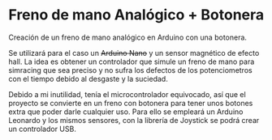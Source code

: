 # Freno de mano Analógico + Botonera
Creación de un freno de mano analógico en Arduino con una botonera.

Se utilizará para el caso un ~~Arduino Nano~~ y un sensor magnético de efecto hall. La idea es obtener un controlador que simule un freno de mano para simracing que sea preciso y no sufra los defectos de los potenciometros con el tiempo debido al desgaste y la suciedad.

Debido a mi inutilidad, tenía el microcontrolador equivocado, así que el proyecto se convierte en un freno con botonera para tener unos botones extra que poder darle cualquier uso. Para ello se empleará un Arduino Leonardo y los mismos sensores, con la librería de Joystick se podrá crear un controlador USB.
